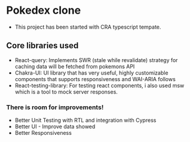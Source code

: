 # Pokedex clone

- This project has been started with CRA typescript tempate.

## Core libraries used

- React-query: Implements SWR (stale while revalidate) strategy for caching data will be fetched from pokemons API
- Chakra-UI: UI library that has very useful, highly customizable components that supports responsiveness and WAI-ARIA follows
- React-testing-library: For testing react components, i also used msw which is a tool to mock server responses.

### There is room for improvements!

- Better Unit Testing with RTL and integration with Cypress
- Better UI - Improve data showed
- Better Responsiveness
